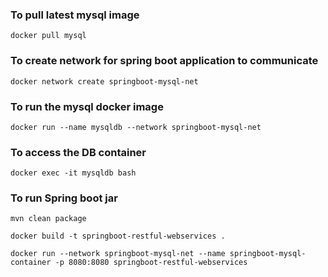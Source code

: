 ### To pull latest mysql image 
```
docker pull mysql
```
### To create network for spring boot application to communicate 
```
docker network create springboot-mysql-net
```

### To run the mysql docker image 
```
docker run --name mysqldb --network springboot-mysql-net
```
### To access the DB container
```
docker exec -it mysqldb bash
```
### To run Spring boot jar

```
mvn clean package

docker build -t springboot-restful-webservices .

docker run --network springboot-mysql-net --name springboot-mysql-container -p 8080:8080 springboot-restful-webservices
```
